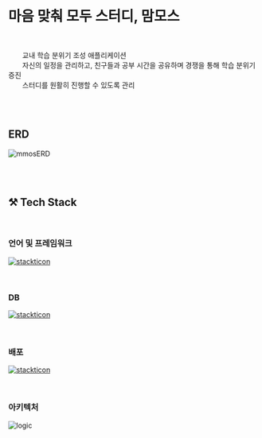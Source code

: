 # 마음 맞춰 모두 스터디, 맘모스

<br>

&emsp;&emsp;교내 학습 분위기 조성 애플리케이션<br>
&emsp;&emsp;자신의 일정을 관리하고, 친구들과 공부 시간을 공유하며 경쟁을 통해 학습 분위기 증진<br>
&emsp;&emsp;스터디를 원활히 진행할 수 있도록 관리

<BR>
<BR>

## ERD
![mmosERD](https://github.com/Mam-moS/Back-End-v2/assets/96408601/05d90b62-7d15-4482-9fac-cc9e5d8878c7)

<BR>
<br>


## ⚒️ Tech Stack
<br>

### 언어 및 프레임워크

[![stackticon](https://firebasestorage.googleapis.com/v0/b/stackticon-81399.appspot.com/o/images%2F1706683542436?alt=media&token=021defc3-7150-4301-87d8-7631c18e0436)](https://github.com/msdio/stackticon)

<br>

### DB
[![stackticon](https://firebasestorage.googleapis.com/v0/b/stackticon-81399.appspot.com/o/images%2F1706683838014?alt=media&token=986c1961-bfac-4148-a303-e0a6b6215d92)](https://github.com/msdio/stackticon)

<br>

### 배포
[![stackticon](https://firebasestorage.googleapis.com/v0/b/stackticon-81399.appspot.com/o/images%2F1706684169534?alt=media&token=b7b0a232-fc4b-48f2-9a04-f0854dbbafcc)](https://github.com/msdio/stackticon)

<br>

### 아키텍처
![logic](https://github.com/Mam-moS/Back-End-v2/assets/96408601/ddae9b14-0dbb-45e9-82e8-d2d89ac6fe53)



